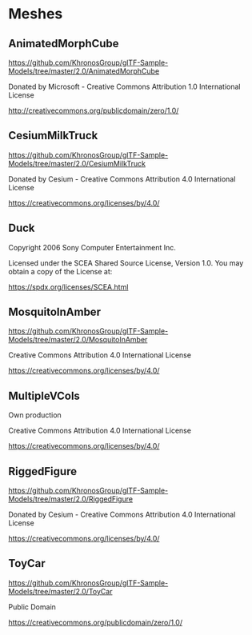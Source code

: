 <!--
SPDX-License-Identifier: MPL-2.0

This file is part of Ramses Composer
(see https://github.com/bmwcarit/ramses-composer).

This Source Code Form is subject to the terms of the Mozilla Public License, v. 2.0.
If a copy of the MPL was not distributed with this file, You can obtain one at http://mozilla.org/MPL/2.0/.
-->
# Meshes

## AnimatedMorphCube

https://github.com/KhronosGroup/glTF-Sample-Models/tree/master/2.0/AnimatedMorphCube

Donated by Microsoft - Creative Commons Attribution 1.0 International License

http://creativecommons.org/publicdomain/zero/1.0/


## CesiumMilkTruck

https://github.com/KhronosGroup/glTF-Sample-Models/tree/master/2.0/CesiumMilkTruck

Donated by Cesium - Creative Commons Attribution 4.0 International License

https://creativecommons.org/licenses/by/4.0/


## Duck

Copyright 2006 Sony Computer Entertainment Inc.

Licensed under the SCEA Shared Source License, Version 1.0. You may obtain a copy of the License at:

https://spdx.org/licenses/SCEA.html


## MosquitoInAmber

https://github.com/KhronosGroup/glTF-Sample-Models/tree/master/2.0/MosquitoInAmber

Creative Commons Attribution 4.0 International License

https://creativecommons.org/licenses/by/4.0/


## MultipleVCols

Own production

Creative Commons Attribution 4.0 International License

https://creativecommons.org/licenses/by/4.0/


## RiggedFigure

https://github.com/KhronosGroup/glTF-Sample-Models/tree/master/2.0/RiggedFigure

Donated by Cesium - Creative Commons Attribution 4.0 International License

https://creativecommons.org/licenses/by/4.0/


## ToyCar

https://github.com/KhronosGroup/glTF-Sample-Models/tree/master/2.0/ToyCar

Public Domain

https://creativecommons.org/publicdomain/zero/1.0/
